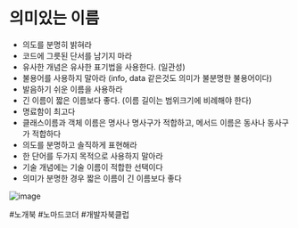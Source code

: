 # 의미있는 이름
- 의도를 분명히 밝혀라
- 코드에 그릇된 단서를 남기지 마라
- 유사한 개념은 유사한 표기법을 사용한다. (일관성)
- 불용어를 사용하지 말아라 (info, data 같은것도 의미가 불분명한 불용어이다)
- 발음하기 쉬운 이름을 사용하라
- 긴 이름이 짧은 이름보다 좋다. (이름 길이는 범위크기에 비례해야 한다)
- 명료함이 최고다
- 클래스이름과 객체 이름은 명사나 명사구가 적합하고, 메서드 이름은 동사나 동사구가 적합하다
- 의도를 분명하고 솔직하게 표현해라
- 한 단어를 두가지 목적으로 사용하지 말아라
- 기술 개념에는 기술 이름이 적합한 선택이다
- 의미가 분명한 경우 짧은 이름이 긴 이름보다 좋다

![image](https://github.com/oliveunji/oliveunji.github.io/assets/39396725/089abc81-271b-4109-8e75-df12ae97e2e9)

#노개북 #노마드코더 #개발자북클럽
